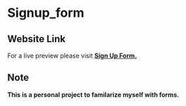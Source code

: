 # Signup_form

## Website Link 
For a live preview please visit [__Sign Up Form.__](plan28-06.github.io/Signup_form/)

## **Note**
**This is a personal project to familarize myself with forms.**
